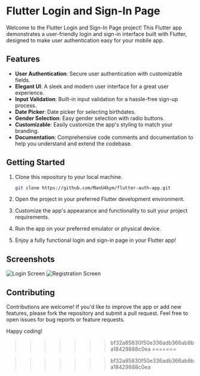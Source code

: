 

# Flutter Login and Sign-In Page

Welcome to the Flutter Login and Sign-In Page project! This Flutter app demonstrates a user-friendly login and sign-in interface built with Flutter, designed to make user authentication easy for your mobile app.

## Features

- **User Authentication**: Secure user authentication with customizable fields.
- **Elegant UI**: A sleek and modern user interface for a great user experience.
- **Input Validation**: Built-in input validation for a hassle-free sign-up process.
- **Date Picker**: Date picker for selecting birthdates.
- **Gender Selection**: Easy gender selection with radio buttons.
- **Customizable**: Easily customize the app's styling to match your branding.
- **Documentation**: Comprehensive code comments and documentation to help you understand and extend the codebase.

## Getting Started

1. Clone this repository to your local machine.

   ```bash
   git clone https://github.com/ManU4kym/flutter-auth-app.git
   ```

2. Open the project in your preferred Flutter development environment.

3. Customize the app's appearance and functionality to suit your project requirements.

4. Run the app on your preferred emulator or physical device.

5. Enjoy a fully functional login and sign-in page in your Flutter app!

## Screenshots

![Login Screen](screenshots/login_screen.png)
![Registration Screen](screenshots/registration_screen.png)

## Contributing

Contributions are welcome! If you'd like to improve the app or add new features, please fork the repository and submit a pull request. Feel free to open issues for bug reports or feature requests.


Happy coding!
>>>>>>> bf32a85830f50e336adb366ab8ba18429888c0ea
=======

>>>>>>> bf32a85830f50e336adb366ab8ba18429888c0ea
